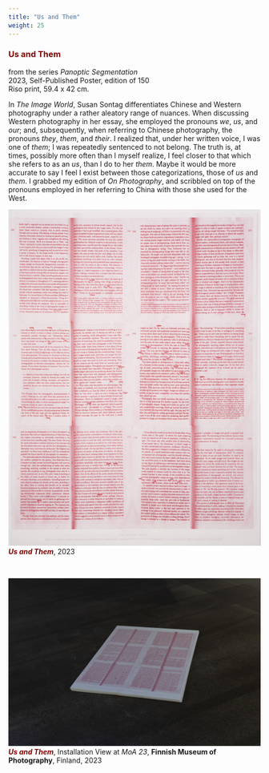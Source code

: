 ```yaml
---
title: "Us and Them"
weight: 25
---
```



### **<span style="color: #850000;">Us and Them</span>**
from the series *Panoptic Segmentation*  
2023, Self-Published Poster, edition of 150       
Riso print, 59.4 x 42 cm. 

In *The Image World*, Susan Sontag differentiates Chinese and Western photography under a rather aleatory range of nuances. When discussing Western photography in her essay, she employed the pronouns *we*, *us*, and *our*; and, subsequently, when referring to Chinese photography, the pronouns *they*, *them*, and *their*. I realized that, under her written voice, I was one of *them*; I was repeatedly sentenced to not belong. The truth is, at times, possibly more often than I myself realize, I feel closer to that which she refers to as an *us*, than I do to her *them*. Maybe it would be more accurate to say I feel I exist between those categorizations, those of *us* and *them*. I grabbed my edition of *On Photography*, and scribbled on top of the pronouns employed in her referring to China with those she used for the West.


![image of ladder](us-and-them.jpg)  
***<span style="color: #850000;">Us and Them</span>***, 2023

<p>&nbsp;</p>

![image of ladder](us-and-them-1.jpg)  
***<span style="color: #850000;">Us and Them</span>***, Installation View at *MoA 23*, **Finnish Museum of Photography**, Finland, 2023